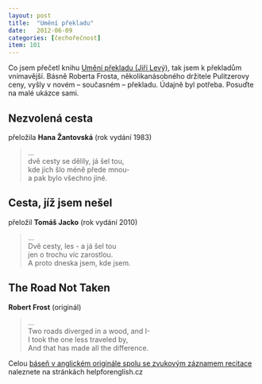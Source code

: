 ```yaml
---
layout: post
title:  "Umění překladu"
date:   2012-06-09
categories: [čechořečnost]
item: 101
---
```

Co jsem přečetl knihu [Umění překladu (Jiří Levý)](https://www.goodreads.com/review/show/512066794?book_show_action=false), tak jsem k překladům vnímavější. Básně Roberta Frosta, několikanásobného držitele 
Pulitzerovy ceny, vyšly v novém – současném – překladu. Údajně byl potřeba. Posuďte na malé ukázce sami.
<!--more-->

Nezvolená cesta
------

přeložila __Hana Žantovská__ (rok vydání 1983)
> ...  
dvě cesty se dělily, já šel tou,  
kde jich šlo méně přede mnou-  
a pak bylo všechno jiné.

Cesta, jíž jsem nešel
------

přeložil __Tomáš Jacko__ (rok vydání 2010)
> ...  
Dvě cesty, les - a já šel tou  
jen o trochu víc zarostlou.  
A proto dneska jsem, kde jsem.

The Road Not Taken
------

__Robert Frost__ (originál)
> ...  
Two roads diverged in a wood, and I-  
I took the one less traveled by,  
And that has made all the difference.

Celou [báseň v anglickém originále spolu se zvukovým záznamem recitace](http://www.helpforenglish.cz/cetba/basne/c2007022804-robert-frost--the-road-not-taken.html) naleznete na stránkách helpforenglish.cz